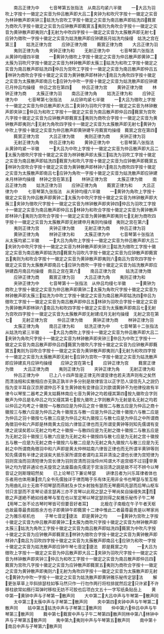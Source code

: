 <!-- { "loadSidebar": true } -->
　　南吕正律为中
　　七音琴第五张指法　从南吕均紧六半徽
　　一大吕为羽吹上字按十一徽定之实音为仲吕散声即大吕二夹钟为和吹尺字按十一徽定之实音为林钟散声即夹钟三姑洗为宫吹工字按十徽定之实音为南吕散声即姑洗四蕤賔为商吹凡字按十徽定之实音为应钟散声即蕤賔五夷则为角吹合字按十一徽定之实音为黄钟散声即夷则六无射为中吹四字按十一徽定之实音为太蔟散声即无射七应钟为徴吹一字按十徽定之实音为姑洗散声即应钟建辰月姑洗均操缦　姑洗之宫在第三
　　姑洗正律为宫
　　应钟正律为徴
　　蕤賔正律为商
　　大吕正律为羽
　　夷则正律为角
　　夹钟正律为和
　　无射正律为中
　　七音琴第六张指法　从黄钟均缦四半徽
　　一黄钟为徴吹上字按十徽定之实音为仲吕散声即黄钟二太蔟为羽吹尺字按十徽定之实音为林钟散声即太蔟三姑洗为和吹工字按十徽定之实音为南吕散声即姑洗四仲吕为宫吹工字按十一徽定之实音为南吕散声即仲吕五林钟为商吹合字按十徽定之实音为黄钟散声即林钟六南吕为角吹四字按十徽定之实音为太蔟散声即南吕七应钟为中吹一字按十徽定之实音为姑洗散声即应钟建已月仲吕均操缦　仲吕之宫在第四
　　仲吕正律为宫
　　黄钟正律为徴
　　林钟正律为商
　　太蔟正律为羽
　　南吕正律为角
　　姑洗正律为和
　　应钟正律为中
　　七音琴第七张指法　　从应钟均紧七半徽
　　一大吕为徴吹上字按十一徽定之实音为仲吕散声即大吕二夹钟为羽吹尺字按十一徽定之实音为林钟散声即夹钟三仲吕为和吹工字按十一徽定之实音为南吕散声即仲吕四蕤賔为宫吹凡字按十徽定之实音为应钟散声即蕤賔五夷则为商吹合字按十一徽定之实音为黄钟散声即夷则六无射为角吹四字按十一徽定之实音为太蔟散声即无射七黄钟为中吹上字按十徽定之实音为仲吕散声即黄钟建午月蕤賔均操缦　蕤賔之宫在第四
　　蕤賔正律为宫
　　大吕正律为徴
　　夷则正律为商
　　夹钟正律为羽
　　无射正律为角
　　仲吕正律为和
　　黄钟正律为中
　　七音琴第八张指法　从黄钟均紧一半徽
　　一大吕为中吹上字按十一徽定之实音为仲吕散声即大吕二太蔟为徴吹尺字按十徽定之实音为林钟散声即太蔟三姑洗为羽吹工字按十徽定之实音为南吕散声即姑洗四蕤賔为和吹凡字按十徽定之实音为应钟散声即蕤賔五林钟为宫吹合字按十徽定之实音为黄钟散声即林钟六南吕为商吹四字按十徽定之实音为太蔟散声即南吕七应钟为角吹一字按十徽定之实音为姑洗散声即应钟建未月林钟均操缦　林钟之宫在第五
　　林钟正律为宫
　　太蔟正律为徴
　　南吕正律为商
　　姑洗正律为羽
　　应钟正律为角
　　蕤賔正律为和
　　大吕正律为中
　　七音琴第九张指法　从夹钟均缦六半徽
　　一黄钟为角吹上字按十徽定之实音为仲吕散声即黄钟二太蔟为中吹尺字按十徽定之实音为林钟散声即大蔟三夹钟为徴吹尺字按十一徽定之实音为林钟散声即夹钟四仲吕为羽吹工字按十一徽定之实音为南吕散声即仲吕五林钟为和吹合字按十徽定之实音为黄钟散声即林钟六夷则为宫吹合字按十一徽定之实音为黄钟散声即夷则七无射为商吹四字按十一徽定之实音为太蔟散声即无射建申月夷则均操缦　夷则之宫在第六
　　夷则正律为宫
　　夹钟正律为徴
　　无射正律为商
　　仲吕正律为羽
　　黄钟正律为角
　　林钟正律为和
　　太蔟正律为中
　　七音琴第十张指法　　从太蔟均紧二半徽
　　一大吕为角吹上字按十一徽定之实音为仲吕散声即大吕二夹钟为中吹尺字按十一徽定之实音为林钟散声即夹钟三姑洗为徴吹工字按十徽定之实音为南吕散声即姑洗四蕤賔为羽吹凡字按十徽定之实音为应钟散声即蕤賔五夷则为和吹合字按十一徽定之实音为黄钟散声即夷则六南吕为宫吹四字按十徽定之实音为太蔟散声即南吕七应钟为商吹一字按十徽定之实音为姑洗散声即应钟建酉月南吕均操缦　南吕之宫在第六
　　南吕正律为宫
　　姑洗正律为徴
　　应钟正律为商
　　蕤賔正律为羽
　　大吕正律为角
　　夷则正律为和
　　夹钟正律为中
　　七音琴第十一张指法　从仲吕均缦七半徽
　　一黄钟为商吹上字按十徽定之实音为仲吕散声即黄钟二太蔟为角吹尺字按十徽定之实音为林钟散声即太蔟三姑洗为中吹工字按十徽定之实音为南吕散声即姑洗四仲吕为徴吹工字按十一徽定之实音为南吕散声即仲吕五林钟为羽吹合字按十徽定之实音为黄钟散声即林钟六南吕为和吹四字按十徽定之实音为太蔟散声即南吕七无射为宫吹四字按十一徽定之实音为太蔟散声即无射建戌月无射均操缦　无射之宫在第七
　　无射正律为宫
　　仲吕正律为徴
　　黄钟正律为商
　　林钟正律为羽
　　太蔟正律为角
　　南吕正律为和
　　姑洗正律为中
　　七音琴第十二张指法　从姑洗均紧三半徽
　　一大吕为商吹上字按十一徽定之实音为仲吕散声即大吕二夹钟为角吹尺字按十一徽定之实音为林钟散声即夹钟三仲吕为中吹工字按十一徽定之实音为南吕散声即仲吕四蕤賔为徴吹凡字按十徽定之实音为应钟散声即蕤賔五夷则为羽吹合字按十一徽定之实音为黄钟散声即夷则六无射为和吹四字按十一徽定之实音为太蔟散声即无射七应钟为宫吹一字按十徽定之实音为姑洗散声即应钟建亥月应钟均操缦　　应钟之宫在第七
　　应钟正律为宫
　　蕤賔正律为徴
　　大吕正律为商
　　夷则正律为羽
　　夹钟正律为角
　　无射正律为和
　　仲吕正律为中
　　已上八十四声皆是正律无所谓变律也若夫清声则有之矣然而清浊相和实散相应亦无孰正孰半许多分别是故律皆注以正字恐人误信先入之説仍指为变半耳自汉京房谓仲吕不复生黄钟故有变律自汉刘歆谓黄钟不为他律役故有半律今以琴笙二器考之黄太姑蕤林南应七音为黄钟之均若缦其第四按九徽吹合字则散声为仲吕是名仲吕之均又缦其第七按九徽吹上字则散声为无射是名无射之均若以仲吕之均考之十徽按一与散四应是为仲吕之宫十徽按二与散五应是为仲吕之商十徽按三与散六应是为仲吕之角十徽按五与散一应是为仲吕之徴十徽按六与散二应是为仲吕之羽十徽按七与散三应是为仲吕之和九徽按三与散七应是为仲吕之中所谓商角徴羽中和六声即是林南黄太应姑六律皆正律也而无所谓变黄钟等则知先儒谓有变律之说误矣若以无射之均考之十徽按一与散四应是为无射之徴十徽按二与散五应是为无射之羽十徽按三与散六应是为无射之和十徽按四与散七应是为无射之宫十徽按五与散一应是为无射之商十徽按六与散二应是为无射之角九徽按六与散三应是为无射之中所谓商角徴羽中和六声即是黄太仲林姑南六律皆正律也而无所谓半黄钟等则知先儒谓有半律之说误矣大抵乐家所谓宫者谓均主耳非清浊之谓也长律为宫短律为羽则宫浊而羽清短律为宫长律为羽则宫清而羽浊伶州鸠谓大不逾宫细不过羽举黄钟之均为譬非通论也夫旋宫之法废葢由先儒泥于宫浊羽清之説是故不可不辨今以琴音证之则斯理昭然矣
　　已上论琴已下兼论琴瑟
　　讲律吕者为兴乐耳律者体也乐者用也体用兼庶几全书先儒独详于律而略于乐有体无用非全书也琴瑟与笙互相为用曲礼曰士无故不彻琴瑟而燕射及乡饮乡射独有瑟而无琴鹿鸣先瑟而后琴山枢车邻只言瑟而不言琴论语言瑟再三亦不言琴以此观之瑟之于琴尚矣自操缦失其而歌之声遂絶不絶如线者琴与笙在也以笙定琴以琴定瑟则得之矣雅乐秘传子午二琴【用琴二张不论古琴时琴皆可但要音好者耳】
　　北极在子南极在午子午者天枢也故最尊最贵超胜余方也子即黄钟午即蕤賔十二律中惟此二者最尊最贵是以琴家尚之为雅乐枢机也
　　子琴七音定捷法　即是黄钟之均
　　一黄钟为宫吹上字按十徽定之实音为仲吕散声即黄钟二太蔟为商吹尺字按十徽定之实音为林钟散声即太蔟三姑洗为角吹工字按十徽定之实音为南吕散声即姑洗四蕤賔为中吹凡字按十徽定之实音为应钟散声即蕤賔五林钟为徴吹合字按十徽定之实音为黄钟散声即林钟六南吕为羽吹四字按十徽定之实音为太蔟散声即南吕七应钟为和吹一字按十徽定之实音为姑洗散声即应钟午琴七音定捷法　即是蕤賔之均
　　一大吕为徴吹上字按十一徽定之实音为仲吕散声即大吕二夹钟为羽吹尺字按十一徽定之实音为林钟散声即夹钟三仲吕为和吹工字按十一徽定之实音为南吕散声即仲吕四蕤賔为宫吹凡字按十徽定之实音为应钟散声即蕤賔五夷则为商吹合字按十一徽定之实音为黄钟散声即夷则六无射为角吹四字按十一徽定之实音为太蔟散声即无射七黄钟为中吹一字按十一徽定之实音为姑洗散声即黄钟雅乐秘传定瑟法
　　解更张草草上毕斜排瑟柱如筝马然只作一行勿作两行将柱排就然后定只许紧不许移柱欲常如鴈行耳弹时移柱无妨不可胶也后项白文五十一字写纸条贴岳上
　　黄中第一黄钟中声与子琴第一散声同
　　大中第二大吕中声与午琴第一散声同
　　太中第三太蔟中声与子琴第二散声同
　　夹中第四夹钟中声与午琴第二散声同
　　姑中第五姑洗中声与子琴第三散声同
　　仲中第六仲吕中声与午琴第三散声同
　　蕤中第七蕤賔中声与子午二琴第四散声同林中第八林钟中声与子琴第五散声同
　　夷中第九夷则中声与午琴第五散声同
　　南中第十南吕中声与子琴第六散声同
